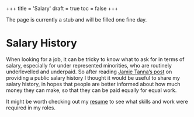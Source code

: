 +++
title = 'Salary'
draft = true
toc = false
+++

The page is currently a stub and will be filled one fine day.

# Salary History

When looking for a job, it can be tricky to know what to ask for in terms of salary, especially for under
represented minorities, who are routinely underlevelled and underpaid. So after reading
[Jamie Tanna’s post](https://www.jvt.me/posts/2021/09/09/public-salary-history/) on providing a public salary history
I thought it would be useful to share my salary history, in hopes that people are better informed about how much
money they can make, so that they can be paid equally for equal work.

It might be worth checking out my [resume](hire.md) to see what skills and work were required in my roles.
